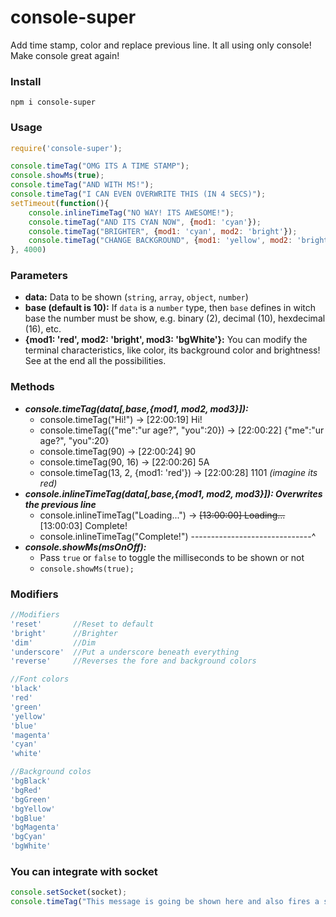 # console-super
Add time stamp, color and replace previous line. It all using only console! Make console great again!

### Install
`npm i console-super`

### Usage
```Javascript
require('console-super');

console.timeTag("OMG ITS A TIME STAMP");
console.showMs(true);
console.timeTag("AND WITH MS!");
console.timeTag("I CAN EVEN OVERWRITE THIS (IN 4 SECS)");
setTimeout(function(){
    console.inlineTimeTag("NO WAY! ITS AWESOME!");
    console.timeTag("AND ITS CYAN NOW", {mod1: 'cyan'});
    console.timeTag("BRIGHTER", {mod1: 'cyan', mod2: 'bright'});
    console.timeTag("CHANGE BACKGROUND", {mod1: 'yellow', mod2: 'bright', mod3: 'bgGreen'});
}, 4000)
```

### Parameters
+ **data:** Data to be shown (`string`, `array`, `object`, `number`)
+ **base (default is 10):** If `data` is a `number` type, then `base` defines in witch base the number must be show, e.g. binary (2), decimal (10), hexdecimal (16), etc.
+ **{mod1: 'red', mod2: 'bright', mod3: 'bgWhite'}:** You can modify the terminal characteristics, like color, its background color and brightness! See at the end all the possibilities.

### Methods
+ ***console.timeTag(data[,base,{mod1, mod2, mod3}]):***
    + console.timeTag("Hi!") ->                         [22:00:19] Hi!
    + console.timeTag({"me":"ur age?", "you":20}) ->    [22:00:22] {"me":"ur age?", "you":20}
    + console.timeTag(90) ->                            [22:00:24] 90
    + console.timeTag(90, 16) ->                        [22:00:26] 5A
    + console.timeTag(13, 2, {mod1: 'red'}) ->          [22:00:28] 1101 *(imagine its red)*
+ ***console.inlineTimeTag(data[,base,{mod1, mod2, mod3}]): Overwrites the previous line***
    + console.inlineTimeTag("Loading...") -> ~~[13:00:00] Loading...~~ [13:00:03] Complete!
    + console.inlineTimeTag("Complete!") ------------------------------^
+ ***console.showMs(msOnOff):***
    + Pass `true` or `false` to toggle the milliseconds to be shown or not
    + `console.showMs(true);`

### Modifiers
```Javascript
//Modifiers
'reset'       //Reset to default
'bright'      //Brighter
'dim'         //Dim
'underscore'  //Put a underscore beneath everything
'reverse'     //Reverses the fore and background colors

//Font colors
'black'
'red'
'green'
'yellow'
'blue'
'magenta'
'cyan'
'white'

//Background colos
'bgBlack'
'bgRed'
'bgGreen'
'bgYellow'
'bgBlue'
'bgMagenta'
'bgCyan'
'bgWhite'

```

### You can integrate with socket
```Javascript
console.setSocket(socket);
console.timeTag("This message is going be shown here and also fires a socket.emit('console', this.message)");
```